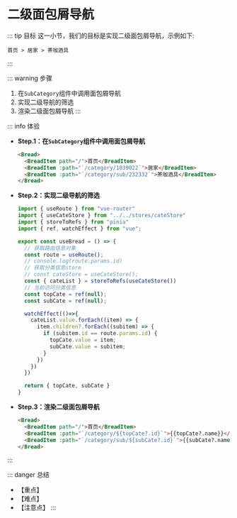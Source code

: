 # 二级面包屑导航

::: tip 目标
这一小节，我们的目标是实现二级面包屑导航，示例如下:

```text
首页 > 居家 > 茶咖酒具
```

:::

::: warning 步骤

1. 在`SubCategory`组件中调用面包屑导航
2. 实现二级导航的筛选
3. 渲染二级面包屑导航
:::

::: info 体验

* **Step.1：在`SubCategory`组件中调用面包屑导航**

  ```html
  <Bread>
    <BreadItem path="/">首页</BreadItem>
    <BreadItem :path="`/category/1039022`">居家</BreadItem>
    <BreadItem :path="`/category/sub/232332`">茶咖酒具</BreadItem>
  </Bread>
  ```

* **Step.2：实现二级导航的筛选**

  ```js
  import { useRoute } from "vue-router"
  import { useCateStore } from "../../stores/cateStore"
  import { storeToRefs } from "pinia"
  import { ref, watchEffect } from "vue";

  export const useBread = () => {
    // 获取路由信息对象
    const route = useRoute();
    // console.log(route.params.id)
    // 获取分类信息store
    // const cateStore = useCateStore();
    const { cateList } = storeToRefs(useCateStore())
    // 当前访问分类信息
    const topCate = ref(null);
    const subCate = ref(null);

    watchEffect(()=>{
      cateList.value.forEach((item) => {
        item.children?.forEach((subitem) => {
          if (subitem.id == route.params.id) {
            topCate.value = item;
            subCate.value = subitem;
          }
        })
      })
    })

    return { topCate, subCate }
  }
  ```

* **Step.3：渲染二级面包屑导航**

  ```html
  <Bread>
    <BreadItem path="/">首页</BreadItem>
    <BreadItem :path="`/category/${topCate?.id}`">{{topCate?.name}}</BreadItem>
    <BreadItem :path="`/category/sub/${subCate?.id}`">{{subCate?.name}}</BreadItem>
  </Bread>
  ```

:::

::: danger 总结

* 【重点】
* 【难点】
* 【注意点】
:::
